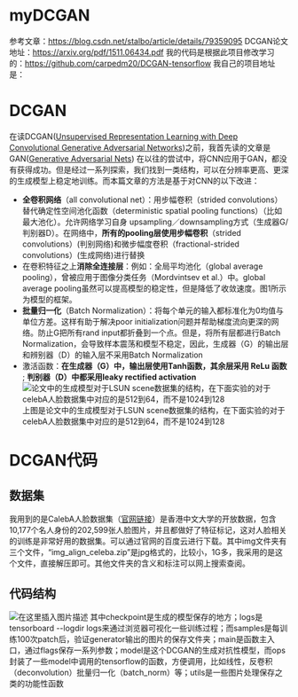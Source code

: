 # myDCGAN
参考文章：https://blog.csdn.net/stalbo/article/details/79359095
DCGAN论文地址：https://arxiv.org/pdf/1511.06434.pdf
我的代码是根据此项目修改学习的：https://github.com/carpedm20/DCGAN-tensorflow
我自己的项目地址是：
# DCGAN
在读DCGAN([Unsupervised Representation Learning with Deep Convolutional Generative Adversarial Networks](https://arxiv.org/pdf/1511.06434.pdf))之前，我首先读的文章是GAN([Generative Adversarial Nets](https://arxiv.org/pdf/1406.2661.pdf))
在以往的尝试中，将CNN应用于GAN，都没有获得成功。但是经过一系列探索，我们找到一类结构，可以在分辨率更高、更深的生成模型上稳定地训练。而本篇文章的方法是基于对CNN的以下改进：

 - **全卷积网络**（all convolutional net）：用步幅卷积（strided convolutions）替代确定性空间池化函数（deterministic spatial pooling functions）（比如最大池化）。允许网络学习自身 upsampling／downsampling方式（生成器G/判别器D）。在网络中，**所有的pooling层使用步幅卷积**（strided convolutions）(判别网络)和微步幅度卷积（fractional-strided convolutions）(生成网络)进行替换
 - 在卷积特征之上**消除全连接层**：例如：全局平均池化（global average pooling），曾被应用于图像分类任务（Mordvintsev et al.）中。global average pooling虽然可以提高模型的稳定性，但是降低了收敛速度。图1所示为模型的框架。
 - **批量归一化**（Batch Normalization）：将每个单元的输入都标准化为0均值与单位方差。这样有助于解决poor initialization问题并帮助梯度流向更深的网络。防止G把所有rand input都折叠到一个点。但是，将所有层都进行Batch Normalization，会导致样本震荡和模型不稳定，因此，生成器（G）的输出层和辨别器（D）的输入层不采用Batch Normalization
 - 激活函数：**在生成器（G）中，**输出层使用Tanh函数**，**其余层采用 ReLu 函数**** ; **判别器（D）中都采用leaky rectified activation**
 ![论文中的生成模型对于LSUN scene数据集的结构，在下面实验的对于celebA人脸数据集中对应的是512到64，而不是1024到128](https://img-blog.csdnimg.cn/20181116175605948.png?x-oss-process=image/watermark,type_ZmFuZ3poZW5naGVpdGk,shadow_10,text_aHR0cHM6Ly9ibG9nLmNzZG4ubmV0L3FpbmxpdXFpbg==,size_16,color_FFFFFF,t_70)上图是论文中的生成模型对于LSUN scene数据集的结构，在下面实验的对于celebA人脸数据集中对应的是512到64，而不是1024到128
 # DCGAN代码
 ## 数据集
 我用到的是CalebA人脸数据集（[官网链接](http://mmlab.ie.cuhk.edu.hk/projects/CelebA.html)）是香港中文大学的开放数据，包含10,177个名人身份的202,599张人脸图片，并且都做好了特征标记，这对人脸相关的训练是非常好用的数据集。可以通过官网的百度云进行下载。其中img文件夹有三个文件，“img_align_celeba.zip”是jpg格式的，比较小，1G多，我采用的是这个文件，直接解压即可。其他文件夹的含义和标注可以网上搜索查阅。
 ## 代码结构
 ![在这里插入图片描述](https://img-blog.csdnimg.cn/20181116181605608.png)
其中checkpoint是生成的模型保存的地方；logs是tensorboard --logdir logs来通过浏览器可视化一些训练过程；而samples是每训练100次patch后，验证generator输出的图片的保存文件夹；main是函数主入口，通过flags保存一系列参数；model是这个DCGAN的生成对抗性模型，而ops封装了一些model中调用的tensorflow的函数，方便调用，比如线性，反卷积（deconvolution）批量归一化（batch_norm）等；utils是一些图片处理保存之类的功能性函数

